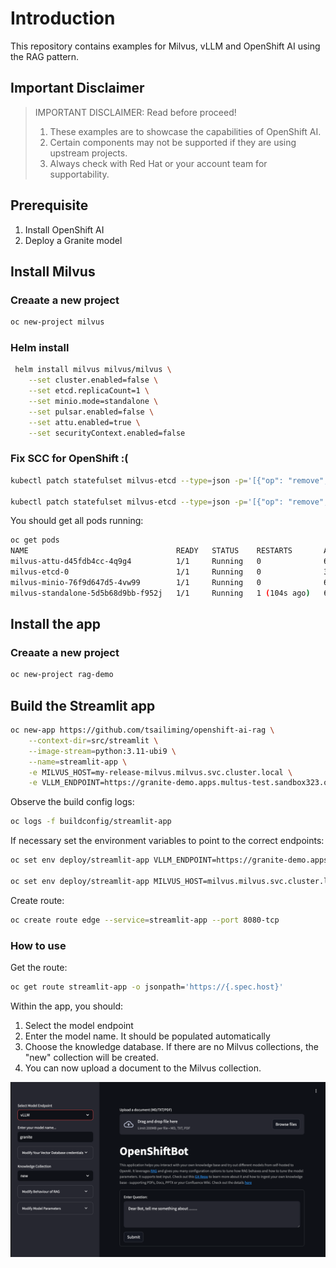 
# Introduction

This repository contains examples for Milvus, vLLM and OpenShift AI using the RAG pattern.

## Important Disclaimer

> IMPORTANT DISCLAIMER: Read before proceed!
> 1. These examples are to showcase the capabilities of OpenShift AI.
> 1. Certain components may not be supported if they are using upstream projects.
> 1. Always check with Red Hat or your account team for supportability. 

## Prerequisite

1. Install OpenShift AI
1. Deploy a Granite model

## Install Milvus

### Creaate a new project
``` bash
oc new-project milvus
```

### Helm install

``` bash
 helm install milvus milvus/milvus \
    --set cluster.enabled=false \
    --set etcd.replicaCount=1 \
    --set minio.mode=standalone \
    --set pulsar.enabled=false \
    --set attu.enabled=true \
    --set securityContext.enabled=false
 ```

### Fix SCC for OpenShift :(
``` bash
kubectl patch statefulset milvus-etcd --type=json -p='[{"op": "remove", "path": "/spec/template/spec/containers/0/securityContext"}]'

kubectl patch statefulset milvus-etcd --type=json -p='[{"op": "remove", "path": "/spec/template/spec/securityContext"}]'
```

You should get all pods running:
``` bash
oc get pods
NAME                                 READY   STATUS    RESTARTS       AGE
milvus-attu-d45fdb4cc-4q9g4          1/1     Running   0              6m24s
milvus-etcd-0                        1/1     Running   0              3m20s
milvus-minio-76f9d647d5-4vw99        1/1     Running   0              6m24s
milvus-standalone-5d5b68d9bb-f952j   1/1     Running   1 (104s ago)   6m24s
````

## Install the app

### Creaate a new project

```bash
oc new-project rag-demo
```

## Build the Streamlit app
``` bash
oc new-app https://github.com/tsailiming/openshift-ai-rag \
    --context-dir=src/streamlit \
    --image-stream=python:3.11-ubi9 \
    --name=streamlit-app \
    -e MILVUS_HOST=my-release-milvus.milvus.svc.cluster.local \
    -e VLLM_ENDPOINT=https://granite-demo.apps.multus-test.sandbox323.opentlc.com/v1
```

Observe the build config logs:
``` bash
oc logs -f buildconfig/streamlit-app
```

If necessary set the environment variables to point to the correct endpoints:

``` bash
oc set env deploy/streamlit-app VLLM_ENDPOINT=https://granite-demo.apps.multus-test.sandbox323.opentlc.com/v1
 
oc set env deploy/streamlit-app MILVUS_HOST=milvus.milvus.svc.cluster.local
 ```

Create route:
``` bash
oc create route edge --service=streamlit-app --port 8080-tcp
```

### How to use

Get the route:
``` bash
oc get route streamlit-app -o jsonpath='https://{.spec.host}'
```

Within the app, you should:
1. Select the model endpoint
2. Enter the model name. It should be populated automatically
3. Choose the knowledge database. If there are no Milvus collections, the "new" collection will be created.
4. You can now upload a document to the Milvus collection. 

![](images/app.png "Title")